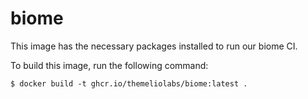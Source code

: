 # biome

This image has the necessary packages installed to run our biome CI.


To build this image, run the following command:
```
$ docker build -t ghcr.io/themeliolabs/biome:latest .
```
